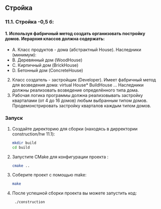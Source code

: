 ## Стройка
### 11.1. Стройка -0,5 б:
#### 1. Используя фабричный метод создать организовать постройку домов. Иерархия классов должна содержать:
- A. Класс продуктов - дома (абстрактный House). Наследники (минимум):
- B. Деревянный дом (WoodHouse)
- C. Кирпичный дом (BrickHouse)
- D. Бетонный дом (ConcreteHouse)
2. Класс создатель - застройщик (Developer). Имеет фабричный метод для возведения дома: virtual House* BuildHouse … Наследники должны реализовать возведение определённого типа дома.
3. Рабочая логика программы должна реализовывать застройку кварталами (от 4 до 16 домов) любым выбранным типом домов.
Продемонстрировать застройку кварталов каждым типом домов.

   
### Запуск

1. Создайте директорию для сборки (находясь в дирректории construction/hw 11.1):
   ```sh
   mkdir build
   cd build
   ```
2. Запустите CMake для конфигурации проекта :

   ```sh
   cmake ..
   ```


3. Соберите проект с помощью make:
   ```sh
   make
   ```
4. После успешной сборки проекта вы можете запустить код:
   ```sh
    ./construction
   ```
